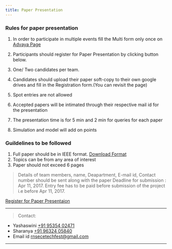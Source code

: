 ```yaml
---
title: Paper Presentation
---
```



### Rules for paper presentation


1. In order to participate in multiple events fill the Multi form only once on <a  target="_blank" href="https://ecernsit.github.io/advaya"> Advaya Page </a>

2. Participants should register for Paper Presentation by clicking button below.
3. One/ Two candidates per team.
4. Candidates should upload their paper soft-copy to their own google drives and fill in the Registration form.(You can revisit the page)
5. Spot entries are not allowed
6. Accepted papers will be intimated through their respective mail id for the presentation
7. The presentation time is for 5 min and 2 min for queries for each paper
8. Simulation and model will add on points




### Guildelines to be followed
1. Full paper should be in IEEE format. <a href="http://ccube2017.org/downloads/2014_04_msw_a4_format.doc" download >Download Format</a>
2. Topics can be from any area of interest
3. Paper should not exceed 6 pages
 
> Details of team members, name, Deapartment, E-mail id, Contact number should be sent along with the paper
> Deadline for submission : Apr 11, 2017.
> Entry fee has to be paid before submission of the project i.e  before Apr 11, 2017.

<div class='button -regular center'>
<a  target="_blank" href="https://goo.gl/forms/72b2qspIRFUfTpRM2">Register for Paper Presentaion</a> 
</div>

<hr>

> Contact:
   
* Yashaswini <a href="tel:+919535402471">+91 95354 02471</a>
* Sharanya   <a href="tel:+919632405840">+91 96324 05840</a>
* Email id   <a href="mailto:{{ site.email }}">rnsecetechfest@gmail.com</a>

<hr>
